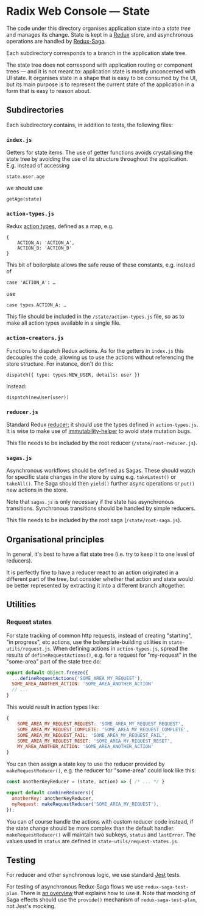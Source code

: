 # Radix Web Console — State

The code under this directory organises application state into a _state tree_
and manages its change. State is kept in a [Redux](https://redux.js.org/) store,
and asynchronous operations are handled by
[Redux-Saga](https://redux-saga.js.org/).

Each subdirectory corresponds to a branch in the application state tree.

The state tree does not correspond with application routing or component trees —
and it is not meant to: application state is mostly unconcerned with UI state.
It organises state in a shape that is easy to be consumed by the UI, but its
main purpose is to represent the current state of the application in a form that
is easy to reason about.

## Subdirectories

Each subdirectory contains, in addition to tests, the following files:

### `index.js`

Getters for state items. The use of getter functions avoids crystallising the
state tree by avoiding the use of its structure throughout the application.
E.g. instead of accessing

    state.user.age

we should use

    getAge(state)

### `action-types.js`

Redux [action types](https://redux.js.org/basics/actions), defined as a map,
e.g.

    {
        ACTION_A: 'ACTION_A',
        ACTION_B: 'ACTION_B'
    }

This bit of boilerplate allows the safe reuse of these constants, e.g. instead
of

    case 'ACTION_A': …

use

    case types.ACTION_A: …

This file should be included in the `/state/action-types.js` file, so as to make
all action types available in a single file.

### `action-creators.js`

Functions to dispatch Redux actions. As for the getters in `index.js` this
decouples the code, allowing us to use the actions without referencing the
store structure. For instance, don't do this:

    dispatch({ type: types.NEW_USER, details: user })

Instead:

    dispatch(newUser(user))

### `reducer.js`

Standard Redux [reducer](https://redux.js.org/basics/reducers); it should use
the types defined in `action-types.js`. It is wise to make use of
[immutability-helper]() to avoid state mutation bugs.

This file needs to be included by the root reducer (`/state/root-reducer.js`).

### `sagas.js`

Asynchronous workflows should be defined as Sagas. These should watch for
specific state changes in the store by using e.g. `takeLatest()` or `takeAll()`.
The Saga should then `yield()` further async operations or `put()` new actions
in the store.

Note that `sagas.js` is only necessary if the state has asynchronous
transitions. Synchronous transitions should be handled by simple reducers.

This file needs to be included by the root saga (`/state/root-saga.js`).

## Organisational principles

In general, it's best to have a flat state tree (i.e. try to keep it to one
level of reducers).

It is perfectly fine to have a reducer react to an action
originated in a different part of the tree, but consider whether that action and
state would be better represented by extracting it into a different branch
altogether.

## Utilities

### Request states

For state tracking of common http requests, instead of creating "starting",
"in progress", etc actions, use the boilerplate-building utilities in
`state-utils/request.js`. When defining actions in `action-types.js`, spread the
results of `defineRequestActions()`, e.g. for a request for "my-request" in the
"some-area" part of the state tree do:

```js
export default Object.freeze({
  ...defineRequestActions('SOME_AREA_MY_REQUEST'),
  SOME_AREA_ANOTHER_ACTION: 'SOME_AREA_ANOTHER_ACTION'
  // ...
}
```

This would result in action types like:

```js
{
    SOME_AREA_MY_REQUEST_REQUEST: 'SOME_AREA_MY_REQUEST_REQUEST',
    SOME_AREA_MY_REQUEST_COMPLETE: 'SOME_AREA_MY_REQUEST_COMPLETE',
    SOME_AREA_MY_REQUEST_FAIL: 'SOME_AREA_MY_REQUEST_FAIL',
    SOME_AREA_MY_REQUEST_RESET: 'SOME_AREA_MY_REQUEST_RESET',
    MY_AREA_ANOTHER_ACTION: 'SOME_AREA_ANOTHER_ACTION'
}
```

You can then assign a state key to use the reducer provided by
`makeRequestReducer()`, e.g. the reducer for "some-area" could look like this:

```js
const anotherKeyReducer = (state, action) => { /* ... */ }

export default combineReducers({
  anotherKey: anotherKeyReducer,
  myRequest: makeRequestReducer('SOME_AREA_MY_REQUEST'),
});
```

You can of course handle the actions with custom reducer code instead, if the
state change should be more complex than the default handler.
`makeRequestReducer()` will maintain two subkeys, `status` and `lastError`. The
values used in `status` are defined in `state-utils/request-states.js`.

## Testing

For reducer and other synchronous logic, we use standard
[Jest](https://facebook.github.io/jest/en/) tests.

For testing of asynchronous Redux-Saga flows we use `redux-saga-test-plan`.
There is
[an overview](https://survivejs.com/blog/redux-saga-test-plan-interview/) that
explains how to use it. Note that mocking of Saga effects should use the
`provide()` mechanism of `redux-saga-test-plan`, not Jest's mocking.
